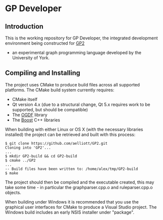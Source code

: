 GP Developer
============

Introduction
------------

This is the working repository for GP Developer, the integrated development
environment being constructed for [GP2](http://www.cs.york.ac.uk/plasma/wiki/index.php?title=GP_%28Graph_Programs%29)
- an experimental graph programming language developed by the University of
York.

Compiling and Installing
------------------------

The project uses CMake to produce build files across all supported platforms.
The CMake build system currently requires:

 - CMake itself
 - Qt version 4.x (due to a structural change, Qt 5.x requires work to be
   supported, but should be compatible)
 - The [OGDF](http://www.ogdf.net/doku.php) library
 - The [Boost](http://www.boost.org/) C++ libraries

When building with either Linux or OS X (with the necessary libraries installed)
the project can be retrieved and built with this process:

    $ git clone https://github.com/aelliott/GP2.git
    Cloning into 'GP2'...
    ...
    $ mkdir GP2-build && cd GP2-build
    $ cmake ../GP2
    ...
    -- Build files have been written to: /home/alex/tmp/GP2-build
    $ make

The project should then be compiled and the executable created, this may take
some time - in particular the graphparser.cpp.o and ruleparser.cpp.o objects.

When building under Windows it is recommended that you use the graphical user
interfaces for CMake to produce a Visual Studio project. The Windows build
includes an early NSIS installer under "package".
